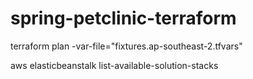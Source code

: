 # spring-petclinic-terraform

terraform plan -var-file="fixtures.ap-southeast-2.tfvars"

aws elasticbeanstalk list-available-solution-stacks
